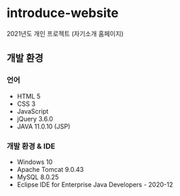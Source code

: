 # introduce-website

2021년도 개인 프로젝트 (자기소개 홈페이지)


## 개발 환경
### 언어
- HTML 5
- CSS 3
- JavaScript
- jQuery 3.6.0
- JAVA 11.0.10 (JSP)




### 개발 환경 & IDE
- Windows 10
- Apache Tomcat 9.0.43
- MySQL 8.0.25
- Eclipse IDE for Enterprise Java Developers - 2020-12


